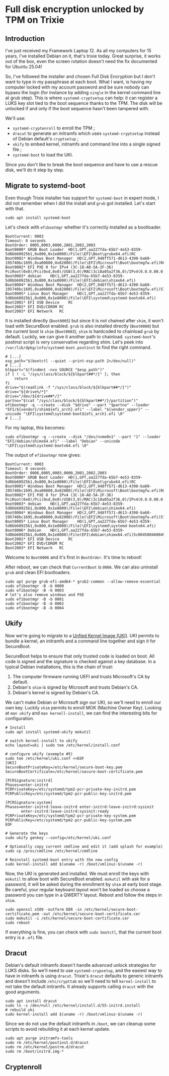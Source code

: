 # Full disk encryption unlocked by TPM on Trixie

## Introduction

I've just received my Framework Laptop 12.
As all my computers for 15 years, I've installed Debian on it, that's trixie today.
Great surprise, it works out of the box, even the screen rotation doesn't need the fix documented for Ubuntu 25.04!

So, I've followed the installer and chosen Full Disk Encryption but I don't want to type in my passphrase at each boot.
What I want, is having my computer locked with my account password and be sure nobody can bypass the login (for instance by adding `single` in the kernel command line at grub step).
This is where `systemd-cryptsetup` can help: it can register a LUKS key slot tied to the boot sequence thanks to the TPM. The disk will be unlocked if and only if the boot sequence hasn't been tampered with.

We'll use:
* `systemd-cryptenroll` to enroll the TPM ;
* `dracut` to generate an initramfs which uses `systemd-cryptsetup` instead of Debian default's `cryptsetup` ;
* `ukify` to embed  kernel, initramfs and command line into a single signed file ;
* `systemd-boot` to load the UKI.

Since you don't like to break the boot sequence and have to use a rescue disk, we'll do it step by step.

## Migrate to systemd-boot

Even though Trixie installer has support for `systemd-boot` in expert mode, I did not remember when I did the install and `grub` got installed.
Let's start with that.

```shell
sudo apt install systemd-boot
```

Let's check with `efibootmgr` whether it's correctly installed as a bootloader.

```
BootCurrent: 0003
Timeout: 0 seconds
BootOrder: 0005,0003,0000,2001,2002,2003
Boot0000* GRUB Boot Loader	HD(1,GPT,aa227fda-65b7-4e53-8359-5d8bb60925b1,0x800,0x1e8000)/File(\EFI\Boot\grubx64.efi)RC
Boot0001* Windows Boot Manager	HD(2,GPT,948ff571-d613-4398-ba60-195740bc1695,0xa00800,0x82000)/File(\EFI\Microsoft\Boot\bootmgfw.efi)RC
Boot0002* EFI PXE 0 for IPv4 (3C-18-A0-5A-2F-36) 	PciRoot(0x0)/Pci(0xd,0x0)/USB(3,0)/MAC(3c18a05a2f36,0)/IPv4(0.0.0.00.0.0.0,0,0)RC
Boot0003* debian	HD(1,GPT,aa227fda-65b7-4e53-8359-5d8bb60925b1,0x800,0x1e8000)/File(\EFI\debian\shimx64.efi)
Boot0004* Windows Boot Manager	HD(2,GPT,948ff571-d613-4398-ba60-195740bc1695,0xa00800,0x82000)/File(\EFI\Microsoft\Boot\bootmgfw.efi)57494e444f5753000100000088000000780000004200430044004f0042004a004500430054003d007b00390064006500610038003600320063002d0035006300640064002d0034006500370030002d0061006300630031002d006600330032006200330034003400640034003700390035007d00000000000100000010000000040000007fff0400
Boot0005* Linux Boot Manager	HD(1,GPT,aa227fda-65b7-4e53-8359-5d8bb60925b1,0x800,0x1e8000)/File(\EFI\systemd\systemd-bootx64.efi)
Boot2001* EFI USB Device	RC
Boot2002* EFI DVD/CDROM	RC
Boot2003* EFI Network	RC
```

It is installed directly (`Boot0005`) but since it is not chained after `shim`, it won't load with SecureBoot enabled.
`grub` is also installed directly (`Boot0000`) but the current boot is `shim` (`Boot0003`), `shim` is hardcoded to chainload `grub` by default. Luckily, we can give it another path to chainload.
`systemd-boot`'s postinst script is very conservative regarding shim. Let's peek into `/var/lib/dpkg/info/systemd-boot.postinst` to find the right command.

```
# [...]
esp_path="$(bootctl --quiet --print-esp-path 2>/dev/null)"
# [...]
blkpart="$(findmnt -nvo SOURCE "$esp_path")"
if [ ! -L "/sys/class/block/${blkpart##*/}" ]; then
    return
fi
drive="$(readlink -f "/sys/class/block/${blkpart##*/}")"
drive="${drive%/*}"
drive="/dev/${drive##*/}"
partno="$(cat "/sys/class/block/${blkpart##*/}/partition")"
efibootmgr -q --create --disk "$drive" --part "$partno" --loader "EFI/${vendor}/shim${efi_arch}.efi" --label "${vendor_upper}" --unicode "\EFI\systemd\systemd-boot${efi_arch}.efi \0"
# [...]
```

For my laptop, this becomes:

```
sudo efibootmgr -q --create --disk "/dev/nvme0n1" --part "1" --loader "EFI/debian/shimx64.efi" --label "Debian" --unicode "\EFI\systemd\systemd-bootx64.efi \0"
```

The output of `efibootmgr` now gives:
```
BootCurrent: 0003
Timeout: 0 seconds
BootOrder: 0006,0005,0003,0000,2001,2002,2003
Boot0000* GRUB Boot Loader	HD(1,GPT,aa227fda-65b7-4e53-8359-5d8bb60925b1,0x800,0x1e8000)/File(\EFI\Boot\grubx64.efi)RC
Boot0001* Windows Boot Manager	HD(2,GPT,948ff571-d613-4398-ba60-195740bc1695,0xa00800,0x82000)/File(\EFI\Microsoft\Boot\bootmgfw.efi)RC
Boot0002* EFI PXE 0 for IPv4 (3C-18-A0-5A-2F-36) 	PciRoot(0x0)/Pci(0xd,0x0)/USB(3,0)/MAC(3c18a05a2f36,0)/IPv4(0.0.0.00.0.0.0,0,0)RC
Boot0003* debian	HD(1,GPT,aa227fda-65b7-4e53-8359-5d8bb60925b1,0x800,0x1e8000)/File(\EFI\debian\shimx64.efi)
Boot0004* Windows Boot Manager	HD(2,GPT,948ff571-d613-4398-ba60-195740bc1695,0xa00800,0x82000)/File(\EFI\Microsoft\Boot\bootmgfw.efi)57494e444f5753000100000088000000780000004200430044004f0042004a004500430054003d007b00390064006500610038003600320063002d0035006300640064002d0034006500370030002d0061006300630031002d006600330032006200330034003400640034003700390035007d00000000000100000010000000040000007fff0400
Boot0005* Linux Boot Manager	HD(1,GPT,aa227fda-65b7-4e53-8359-5d8bb60925b1,0x800,0x1e8000)/File(\EFI\systemd\systemd-bootx64.efi)
Boot0006* Debian	HD(1,GPT,aa227fda-65b7-4e53-8359-5d8bb60925b1,0x800,0x1e8000)/File(EFI\debian\shimx64.efi)5c004500460049005c00730079007300740065006d0064005c00730079007300740065006d0064002d0062006f006f0074007800360034002e0065006600690020005c003000
Boot2001* EFI USB Device	RC
Boot2002* EFI DVD/CDROM	RC
Boot2003* EFI Network	RC
```

Welcome to `Boot0006` and it's first in `BootOrder`. It's time to reboot!

After reboot, we can check that `CurrentBoot` is `0006`. We can also uninstall `grub` and clean EFI bootloaders.

```
sudo apt purge grub-efi-amd64-* grub2-common --allow-remove-essential
sudo efibootmgr -B -b 0000
sudo efibootmgr -B -b 0003
# let's also remove windows and PXE
sudo efibootmgr -B -b 0001
sudo efibootmgr -B -b 0002
sudo efibootmgr -B -b 0004
```

## Ukify

Now we're going to migrate to a [Unfied Kernel Image (UKI)](https://uapi-group.org/specifications/specs/unified_kernel_image/).
UKI permits to bundle a kernel, an initramfs and a command line together and sign it for SecureBoot.

SecureBoot helps to ensure that only trusted code is loaded on boot. All code is signed and the signature is checked against a key database.
In a typical Debian installations, this is the chain of trust:

1. The computer firmware running UEFI and trusts Microsoft's CA by default.
2. Debian's `shim` is signed by Microsoft and trusts Debian's CA.
3. Debian's kernel is signed by Debian's CA.

We can't make Debian or Microsoft sign our UKI, so we'll need to enroll our own key. Luckily `shim` permits to enroll MOK (Machine Owner Key).
Looking at `man ukify` and `man kernell-install`, we can find the interesting bits for configuration.

```
# Install
sudo apt install systemd-ukify mokutil

# switch kernel-install to ukify
echo layout=uki | sudo tee /etc/kernel/install.conf

# configure ukify (exemple #5)
sudo tee /etc/kernel/uki.conf <<EOF
[UKI]
SecureBootPrivateKey=/etc/kernel/secure-boot-key.pem
SecureBootCertificate=/etc/kernel/secure-boot-certificate.pem

[PCRSignature:initrd]
Phases=enter-initrd
PCRPrivateKey=/etc/systemd/tpm2-pcr-private-key-initrd.pem
PCRPublicKey=/etc/systemd/tpm2-pcr-public-key-initrd.pem

[PCRSignature:system]
Phases=enter-initrd:leave-initrd enter-initrd:leave-initrd:sysinit
       enter-initrd:leave-initrd:sysinit:ready
PCRPrivateKey=/etc/systemd/tpm2-pcr-private-key-system.pem
PCRPublicKey=/etc/systemd/tpm2-pcr-public-key-system.pem
EOF

# Generate the keys
sudo ukify genkey --config=/etc/kernel/uki.conf

# Optionally copy current cmdline and edit it (add splash for example)
sudo cp /proc/cmdline /etc/kernel/cmdline

# Reinstall systemd-boot entry with the new config
sudo kernel-install add $(uname -r) /boot/vmlinuz-$(uname -r)
```

Now, the UKI is generated and installed. We must enroll the keys with `mokutil` to allow boot with SecureBoot enabled.
`mokutil` with ask for a password, it will be asked during the enrollment by `shim` at early boot stage.
Be careful, your regular keyboard layout won't be loaded so choose a password you can type in a QWERTY layout.
Reboot and follow the steps in `shim`.

```
sudo openssl x509 -outform DER -in /etc/kernel/secure-boot-certificate.pem -out /etc/kernel/secure-boot-certificate.cer
sudo mokutil -i /etc/kernel/secure-boot-certificate.cer
sudo reboot
```

If everything is fine, you can check with `sudo bootctl`, that the current boot entry is a `.efi` file.

## Dracut

Debian's default initramfs doesn't handle advanced unlock strategies for LUKS disks.
So we'll need to use `systemd-crypsetup`, and the easiest way to have in initramfs is using `dracut`.
Trixie's `dracut` defaults to generic initramfs and doesn't include `/etc/crypttab` so we'll need to tell `kernel-install` to not take the default initramfs.
It already supports calling `dracut` with the good arguments.

```
sudo apt install dracut
sudo ln -s /dev/null /etc/kernel/install.d/55-initrd.install
# rebuild uki
sudo kernel-install add $(uname -r) /boot/vmlinuz-$(uname -r)
```

Since we do not use the default initramfs in `/boot`, we can cleanup some scripts to avoid rebuilding it at each kernel update.

```
sudo apt purge initramfs-tools
sudo rm /etc/kernel/postinst.d/dracut
sudo rm /etc/kernel/postrm.d/dracut
sudo rm /boot/initrd.img-*
```

## Cryptenroll

